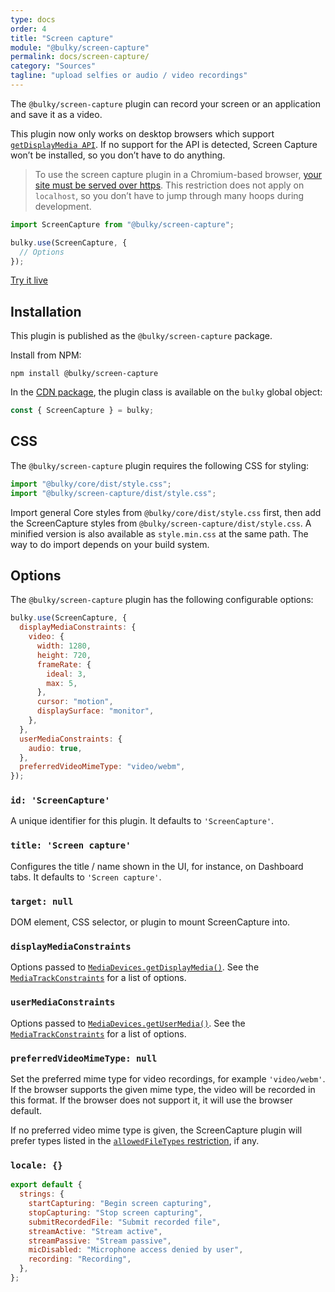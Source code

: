```yaml
---
type: docs
order: 4
title: "Screen capture"
module: "@bulky/screen-capture"
permalink: docs/screen-capture/
category: "Sources"
tagline: "upload selfies or audio / video recordings"
---
```


The `@bulky/screen-capture` plugin can record your screen or an application and save it as a video.

This plugin now only works on desktop browsers which support [`getDisplayMedia API`](https://developer.mozilla.org/en-US/docs/Web/API/MediaDevices/getDisplayMedia). If no support for the API is detected, Screen Capture won’t be installed, so you don’t have to do anything.

> To use the screen capture plugin in a Chromium-based browser, [your site must be served over https](https://developers.google.com/web/updates/2015/10/chrome-47-webrtc#public_service_announcements). This restriction does not apply on `localhost`, so you don’t have to jump through many hoops during development.

```js
import ScreenCapture from "@bulky/screen-capture";

bulky.use(ScreenCapture, {
  // Options
});
```

<a class="TryButton" href="/examples/dashboard/">Try it live</a>

## Installation

This plugin is published as the `@bulky/screen-capture` package.

Install from NPM:

```shell
npm install @bulky/screen-capture
```

In the [CDN package](/docs/#With-a-script-tag), the plugin class is available on the `bulky` global object:

```js
const { ScreenCapture } = bulky;
```

## CSS

The `@bulky/screen-capture` plugin requires the following CSS for styling:

```js
import "@bulky/core/dist/style.css";
import "@bulky/screen-capture/dist/style.css";
```

Import general Core styles from `@bulky/core/dist/style.css` first, then add the ScreenCapture styles from `@bulky/screen-capture/dist/style.css`. A minified version is also available as `style.min.css` at the same path. The way to do import depends on your build system.

## Options

The `@bulky/screen-capture` plugin has the following configurable options:

```js
bulky.use(ScreenCapture, {
  displayMediaConstraints: {
    video: {
      width: 1280,
      height: 720,
      frameRate: {
        ideal: 3,
        max: 5,
      },
      cursor: "motion",
      displaySurface: "monitor",
    },
  },
  userMediaConstraints: {
    audio: true,
  },
  preferredVideoMimeType: "video/webm",
});
```

### `id: 'ScreenCapture'`

A unique identifier for this plugin. It defaults to `'ScreenCapture'`.

### `title: 'Screen capture'`

Configures the title / name shown in the UI, for instance, on Dashboard tabs. It defaults to `'Screen capture'`.

### `target: null`

DOM element, CSS selector, or plugin to mount ScreenCapture into.

### `displayMediaConstraints`

Options passed to [`MediaDevices.getDisplayMedia()`](https://developer.mozilla.org/en-US/docs/Web/API/MediaDevices/getDisplayMedia). See the [`MediaTrackConstraints`](https://developer.mozilla.org/en-US/docs/Web/API/MediaTrackConstraints) for a list of options.

### `userMediaConstraints`

Options passed to [`MediaDevices.getUserMedia()`](https://developer.mozilla.org/en-US/docs/Web/API/MediaDevices/getUserMedia). See the [`MediaTrackConstraints`](https://developer.mozilla.org/en-US/docs/Web/API/MediaTrackConstraints) for a list of options.

### `preferredVideoMimeType: null`

Set the preferred mime type for video recordings, for example `'video/webm'`. If the browser supports the given mime type, the video will be recorded in this format. If the browser does not support it, it will use the browser default.

If no preferred video mime type is given, the ScreenCapture plugin will prefer types listed in the [`allowedFileTypes` restriction](/docs/bulky/#restrictions), if any.

### `locale: {}`

```js
export default {
  strings: {
    startCapturing: "Begin screen capturing",
    stopCapturing: "Stop screen capturing",
    submitRecordedFile: "Submit recorded file",
    streamActive: "Stream active",
    streamPassive: "Stream passive",
    micDisabled: "Microphone access denied by user",
    recording: "Recording",
  },
};
```
